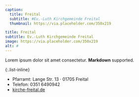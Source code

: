 ```yaml
---
caption:
  title: Freital
  subtitle: #Ev.-Luth Kirchgemeinde Freital
  thumbnail: https://via.placeholder.com/350x219

title: Freital
subtitle: Ev.-Luth Kirchgemeinde Freital
image: https://via.placeholder.com/350x219
alt: #
---
```

Lorem ipsum dolor sit amet consectetur. **Markdown** supported.

{:.list-inline} 
- Pfarramt: Lange Str. 13 · 01705 Freital
- Telefon: 0351 6490942
- <a href="https://www.kirche-freital.de" target="_blank">kirche-freital.de</a>
